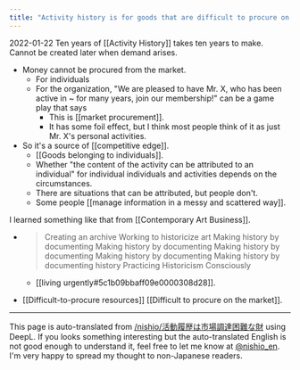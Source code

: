 ```yaml
---
title: "Activity history is for goods that are difficult to procure on the market."
---
```


2022-01-22
Ten years of [[Activity History]] takes ten years to make.
Cannot be created later when demand arises.
- Money cannot be procured from the market.
    - For individuals
    - For the organization, "We are pleased to have Mr. X, who has been active in ~ for many years, join our membership!" can be a game play that says
        - This is [[market procurement]].
        - It has some foil effect, but I think most people think of it as just Mr. X's personal activities.
- So it's a source of [[competitive edge]].
    - [[Goods belonging to individuals]].
    - Whether "the content of the activity can be attributed to an individual" for individual individuals and activities depends on the circumstances.
    - There are situations that can be attributed, but people don't.
    - Some people [[manage information in a messy and scattered way]].

I learned something like that from [[Contemporary Art Business]].
- > Creating an archive Working to historicize art Making history by documenting Making history by documenting Making history by documenting Making history by documenting Making history by documenting history Practicing Historicism Consciously
    - [[living urgently#5c1b09bbaff09e0000308d28]].


- [[Difficult-to-procure resources]]
[[Difficult to procure on the market]].

---
This page is auto-translated from [/nishio/活動履歴は市場調達困難な財](https://scrapbox.io/nishio/活動履歴は市場調達困難な財) using DeepL. If you looks something interesting but the auto-translated English is not good enough to understand it, feel free to let me know at [@nishio_en](https://twitter.com/nishio_en). I'm very happy to spread my thought to non-Japanese readers.